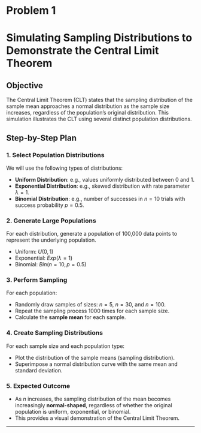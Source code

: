 # Problem 1

# Simulating Sampling Distributions to Demonstrate the Central Limit Theorem

## Objective

The Central Limit Theorem (CLT) states that the sampling distribution of the sample mean approaches a normal distribution as the sample size increases, regardless of the population’s original distribution. This simulation illustrates the CLT using several distinct population distributions.

## Step-by-Step Plan

### 1. Select Population Distributions

We will use the following types of distributions:

- **Uniform Distribution**: e.g., values uniformly distributed between 0 and 1.
- **Exponential Distribution**: e.g., skewed distribution with rate parameter $\lambda = 1$.
- **Binomial Distribution**: e.g., number of successes in $n = 10$ trials with success probability $p = 0.5$.

### 2. Generate Large Populations

For each distribution, generate a population of 100,000 data points to represent the underlying population.

- Uniform: $U(0, 1)$
- Exponential: $Exp(\lambda = 1)$
- Binomial: $Bin(n = 10, p = 0.5)$

### 3. Perform Sampling

For each population:
- Randomly draw samples of sizes: $n = 5$, $n = 30$, and $n = 100$.
- Repeat the sampling process 1000 times for each sample size.
- Calculate the **sample mean** for each sample.

### 4. Create Sampling Distributions

For each sample size and each population type:
- Plot the distribution of the sample means (sampling distribution).
- Superimpose a normal distribution curve with the same mean and standard deviation.

### 5. Expected Outcome

- As $n$ increases, the sampling distribution of the mean becomes increasingly **normal-shaped**, regardless of whether the original population is uniform, exponential, or binomial.
- This provides a visual demonstration of the Central Limit Theorem.

---


